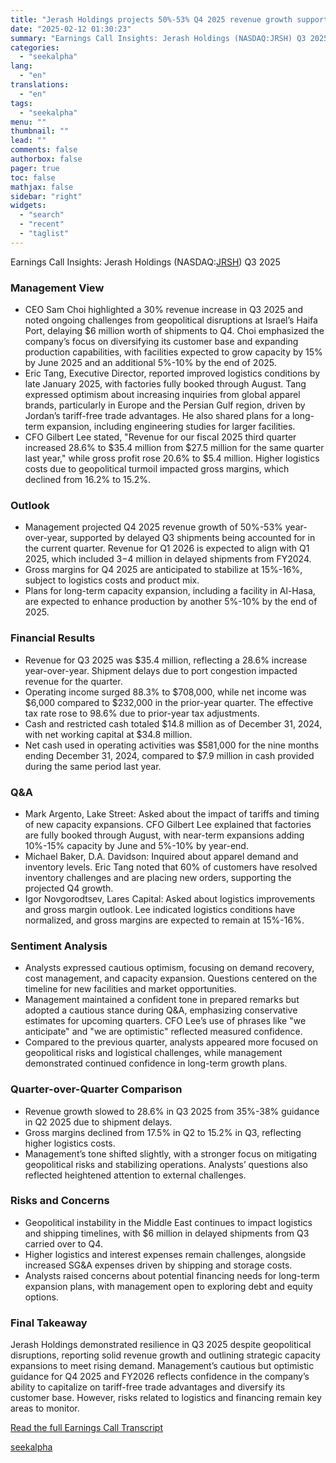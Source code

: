 ```yaml
---
title: "Jerash Holdings projects 50%-53% Q4 2025 revenue growth supported by capacity expansion"
date: "2025-02-12 01:30:23"
summary: "Earnings Call Insights: Jerash Holdings (NASDAQ:JRSH) Q3 2025 Management View CEO Sam Choi highlighted a 30% revenue increase in Q3 2025 and noted ongoing challenges from geopolitical disruptions at Israel’s Haifa Port, delaying $6 million worth of shipments to Q4. Choi emphasized the company’s focus on diversifying its customer base..."
categories:
  - "seekalpha"
lang:
  - "en"
translations:
  - "en"
tags:
  - "seekalpha"
menu: ""
thumbnail: ""
lead: ""
comments: false
authorbox: false
pager: true
toc: false
mathjax: false
sidebar: "right"
widgets:
  - "search"
  - "recent"
  - "taglist"
---
```


Earnings Call Insights: Jerash Holdings (NASDAQ:[JRSH](https://seekingalpha.com/symbol/JRSH "Jerash Holdings (US), Inc.")) Q3 2025

### Management View

* CEO Sam Choi highlighted a 30% revenue increase in Q3 2025 and noted ongoing challenges from geopolitical disruptions at Israel’s Haifa Port, delaying $6 million worth of shipments to Q4. Choi emphasized the company’s focus on diversifying its customer base and expanding production capabilities, with facilities expected to grow capacity by 15% by June 2025 and an additional 5%-10% by the end of 2025.
* Eric Tang, Executive Director, reported improved logistics conditions by late January 2025, with factories fully booked through August. Tang expressed optimism about increasing inquiries from global apparel brands, particularly in Europe and the Persian Gulf region, driven by Jordan’s tariff-free trade advantages. He also shared plans for a long-term expansion, including engineering studies for larger facilities.
* CFO Gilbert Lee stated, "Revenue for our fiscal 2025 third quarter increased 28.6% to $35.4 million from $27.5 million for the same quarter last year," while gross profit rose 20.6% to $5.4 million. Higher logistics costs due to geopolitical turmoil impacted gross margins, which declined from 16.2% to 15.2%.

### Outlook

* Management projected Q4 2025 revenue growth of 50%-53% year-over-year, supported by delayed Q3 shipments being accounted for in the current quarter. Revenue for Q1 2026 is expected to align with Q1 2025, which included $3-$4 million in delayed shipments from FY2024.
* Gross margins for Q4 2025 are anticipated to stabilize at 15%-16%, subject to logistics costs and product mix.
* Plans for long-term capacity expansion, including a facility in Al-Hasa, are expected to enhance production by another 5%-10% by the end of 2025.

### Financial Results

* Revenue for Q3 2025 was $35.4 million, reflecting a 28.6% increase year-over-year. Shipment delays due to port congestion impacted revenue for the quarter.
* Operating income surged 88.3% to $708,000, while net income was $6,000 compared to $232,000 in the prior-year quarter. The effective tax rate rose to 98.6% due to prior-year tax adjustments.
* Cash and restricted cash totaled $14.8 million as of December 31, 2024, with net working capital at $34.8 million.
* Net cash used in operating activities was $581,000 for the nine months ending December 31, 2024, compared to $7.9 million in cash provided during the same period last year.

### Q&A

* Mark Argento, Lake Street: Asked about the impact of tariffs and timing of new capacity expansions. CFO Gilbert Lee explained that factories are fully booked through August, with near-term expansions adding 10%-15% capacity by June and 5%-10% by year-end.
* Michael Baker, D.A. Davidson: Inquired about apparel demand and inventory levels. Eric Tang noted that 60% of customers have resolved inventory challenges and are placing new orders, supporting the projected Q4 growth.
* Igor Novgorodtsev, Lares Capital: Asked about logistics improvements and gross margin outlook. Lee indicated logistics conditions have normalized, and gross margins are expected to remain at 15%-16%.

### Sentiment Analysis

* Analysts expressed cautious optimism, focusing on demand recovery, cost management, and capacity expansion. Questions centered on the timeline for new facilities and market opportunities.
* Management maintained a confident tone in prepared remarks but adopted a cautious stance during Q&A, emphasizing conservative estimates for upcoming quarters. CFO Lee’s use of phrases like "we anticipate" and "we are optimistic" reflected measured confidence.
* Compared to the previous quarter, analysts appeared more focused on geopolitical risks and logistical challenges, while management demonstrated continued confidence in long-term growth plans.

### Quarter-over-Quarter Comparison

* Revenue growth slowed to 28.6% in Q3 2025 from 35%-38% guidance in Q2 2025 due to shipment delays.
* Gross margins declined from 17.5% in Q2 to 15.2% in Q3, reflecting higher logistics costs.
* Management’s tone shifted slightly, with a stronger focus on mitigating geopolitical risks and stabilizing operations. Analysts’ questions also reflected heightened attention to external challenges.

### Risks and Concerns

* Geopolitical instability in the Middle East continues to impact logistics and shipping timelines, with $6 million in delayed shipments from Q3 carried over to Q4.
* Higher logistics and interest expenses remain challenges, alongside increased SG&A expenses driven by shipping and storage costs.
* Analysts raised concerns about potential financing needs for long-term expansion plans, with management open to exploring debt and equity options.

### Final Takeaway

Jerash Holdings demonstrated resilience in Q3 2025 despite geopolitical disruptions, reporting solid revenue growth and outlining strategic capacity expansions to meet rising demand. Management’s cautious but optimistic guidance for Q4 2025 and FY2026 reflects confidence in the company’s ability to capitalize on tariff-free trade advantages and diversify its customer base. However, risks related to logistics and financing remain key areas to monitor.

[Read the full Earnings Call Transcript](https://seekingalpha.com/symbol/JRSH/earnings/transcripts)

[seekalpha](https://seekingalpha.com/news/4406546-jerash-holdings-projects-50-percentminus-53-percent-q4-2025-revenue-growth-supported-by)
